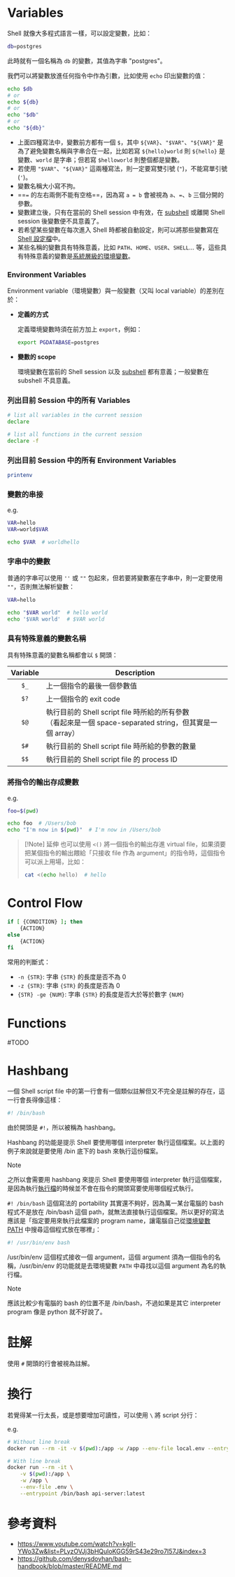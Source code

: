 # Variables

Shell 就像大多程式語言一樣，可以設定變數，比如：

```bash
db=postgres
```

此時就有一個名稱為 `db` 的變數，其值為字串 "postgres"。

我們可以將變數放進任何指令中作為引數，比如使用 `echo` 印出變數的值：

```bash
echo $db
# or
echo ${db}
# or
echo "$db"
# or
echo "${db}"
```

- 上面四種寫法中，變數前方都有一個 `$`，其中 `${VAR}`、`"$VAR"`、`"${VAR}"` 是為了避免變數名稱與字串合在一起，比如若寫 `${hello}world` 則 `${hello}` 是變數、`world` 是字串；但若寫 `$helloworld` 則整個都是變數。
- 若使用 `"$VAR"`、`"${VAR}"` 這兩種寫法，則一定要寫雙引號 (`"`)，不能寫單引號 (`'`)。
- 變數名稱大小寫不拘。
- ==`=` 的左右兩側不能有空格==，因為寫 `a = b` 會被視為 `a`、`=`、`b` 三個分開的參數。
- 變數建立後，只有在當前的 Shell session 中有效，在 [subshell](</Operating System/Shell/1 - Introduction.md#Subshell>) 或離開 Shell session 後變數便不具意義了。
- 若希望某些變數在每次進入 Shell 時都被自動設定，則可以將那些變數寫在 [Shell 設定檔](</Operating System/Shell/1 - Introduction.md#Shell 設定檔>)中。
- 某些名稱的變數具有特殊意義，比如 `PATH`、`HOME`、`USER`、`SHELL`… 等，這些具有特殊意義的變數是[系統層級的環境變數](</Operating System/Shell/1 - Introduction.md#系統層級的環境變數>)。

### Environment Variables

Environment variable（環境變數）與一般變數（又叫 local variable）的差別在於：

- **定義的方式**

    定義環境變數時須在前方加上 `export`，例如：

    ```bash
    export PGDATABASE=postgres
    ```

- **變數的 scope**

    環境變數在當前的 Shell session 以及 [subshell](</Operating System/Shell/1 - Introduction.md#Subshell>) 都有意義；一般變數在 subshell 不具意義。

### 列出目前 Session 中的所有 Variables

```bash
# list all variables in the current session
declare

# list all functions in the current session
declare -f
```

### 列出目前 Session 中的所有 Environment Variables

```bash
printenv
```

### 變數的串接

e.g.

```bash
VAR=hello
VAR=world$VAR

echo $VAR  # worldhello
```

### 字串中的變數

普通的字串可以使用 `''` 或 `""` 包起來，但若要將變數塞在字串中，則一定要使用 `""`，否則無法解析變數：

```bash
VAR=hello

echo "$VAR world"  # hello world
echo '$VAR world'  # $VAR world
```

### 具有特殊意義的變數名稱

具有特殊意義的變數名稱都會以 `$` 開頭：

|Variable|Description|
|:-:|---|
|`$_`|上一個指令的最後一個參數值|
|`$?`|上一個指令的 exit code|
|`$@`|執行目前的 Shell script file 時所給的所有參數<br/>（看起來是一個 space-separated string，但其實是一個 array）|
|`$#`|執行目前的 Shell script file 時所給的參數的數量|
|`$$`|執行目前的 Shell script file 的 process ID|

### 將指令的輸出存成變數

e.g.

```bash
foo=$(pwd)

echo foo  # /Users/bob
echo "I'm now in $(pwd)"  # I'm now in /Users/bob
```

>[!Note] 延伸
>也可以使用 `<()` 將一個指令的輸出存進 virtual file，如果須要把某個指令的輸出餵給「只接收 file 作為 argument」的指令時，這個指令可以派上用場，比如：
>
>```bash
>cat <(echo hello)  # hello
>```

# Control Flow

```bash
if [ {CONDITION} ]; then
    {ACTION}
else
    {ACTION}
fi
```

常用的判斷式：

- `-n {STR}`: 字串 `{STR}` 的長度是否不為 0
- `-z {STR}`: 字串 `{STR}` 的長度是否為 0
- `{STR} -ge {NUM}`: 字串 `{STR}` 的長度是否大於等於數字 `{NUM}`

# Functions

#TODO

# Hashbang

一個 Shell script file 中的第一行會有一個類似註解但又不完全是註解的存在，這一行會長得像這樣：

```bash
#! /bin/bash
```

由於開頭是 `#!`，所以被稱為 hashbang。

Hashbang 的功能是提示 Shell 要使用哪個 interpreter 執行這個檔案。以上面的例子來說就是要使用 /bin 底下的 bash 來執行這份檔案。

>[!Note]
>之所以會需要用 hashbang 來提示 Shell 要使用哪個 interpreter 執行這個檔案，是因為執行[執行檔](</Operating System/File System.md#一般檔案 vs 執行檔>)的時候並不會在指令的開頭寫要使用哪個程式執行。

`#! /bin/bash` 這個寫法的 portability 其實還不夠好，因為萬一某台電腦的 bash 程式不是放在 /bin/bash 這個 path，就無法直接執行這個檔案。所以更好的寫法應該是「指定要用來執行此檔案的 program name，讓電腦自己從[環境變數 PATH](</Operating System/Shell/1 - Introduction.md#`PATH`>) 中搜尋這個程式放在哪裡」：

```bash
#! /usr/bin/env bash
```

/usr/bin/env 這個程式接收一個 argument，這個 argument 須為一個指令的名稱，/usr/bin/env 的功能就是去環境變數 `PATH` 中尋找以這個 argument 為名的執行檔。

>[!Note]
>應該比較少有電腦的 bash 的位置不是 /bin/bash，不過如果是其它 interpreter program 像是 python 就不好說了。

# 註解

使用 `#` 開頭的行會被視為註解。

# 換行

若覺得某一行太長，或是想要增加可讀性，可以使用 `\` 將 script 分行：

e.g.

```bash
# Without line break
docker run --rm -it -v $(pwd):/app -w /app --env-file local.env --entrypoint /bin/bash api-server:latest

# With line break
docker run --rm -it \
    -v $(pwd):/app \
    -w /app \
    --env-file .env \
    --entrypoint /bin/bash api-server:latest
```

# 參考資料

- <https://www.youtube.com/watch?v=kgII-YWo3Zw&list=PLyzOVJj3bHQuloKGG59rS43e29ro7I57J&index=3>
- <https://github.com/denysdovhan/bash-handbook/blob/master/README.md>
